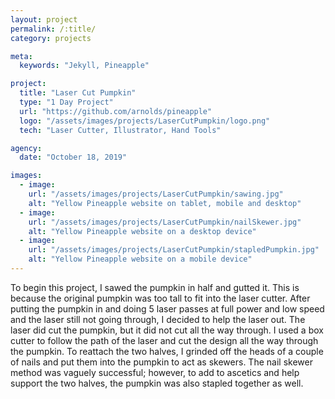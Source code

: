 ```yaml
---
layout: project
permalink: /:title/
category: projects

meta:
  keywords: "Jekyll, Pineapple"

project:
  title: "Laser Cut Pumpkin"
  type: "1 Day Project"
  url: "https://github.com/arnolds/pineapple"
  logo: "/assets/images/projects/LaserCutPumpkin/logo.png"
  tech: "Laser Cutter, Illustrator, Hand Tools"

agency:
  date: "October 18, 2019"

images:
  - image:
    url: "/assets/images/projects/LaserCutPumpkin/sawing.jpg"
    alt: "Yellow Pineapple website on tablet, mobile and desktop"
  - image:
    url: "/assets/images/projects/LaserCutPumpkin/nailSkewer.jpg"
    alt: "Yellow Pineapple website on a desktop device"
  - image:
    url: "/assets/images/projects/LaserCutPumpkin/stapledPumpkin.jpg"
    alt: "Yellow Pineapple website on a mobile device"
---
```

<p>To begin this project, I sawed the pumpkin in half and gutted it. This is because the original pumpkin was too tall to fit into the laser cutter. After putting the pumpkin in and doing 5 laser passes at full power and low speed and the laser still not going through, I decided to help the laser out. The laser did cut the pumpkin, but it did not cut all the way through. I used a box cutter to follow the path of the laser and cut the design all the way through the pumpkin. To reattach the two halves, I grinded off the heads of a couple of nails and put them into the pumpkin to act as skewers. The nail skewer method was vaguely successful; however, to add to ascetics and help support the two halves, the pumpkin was also stapled together as well.</p>

